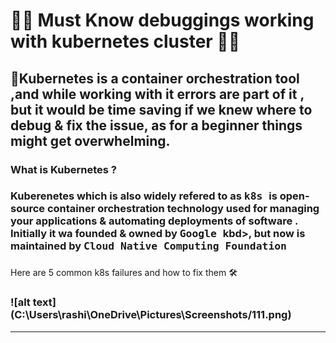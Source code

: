 <h1>🧩🧩 Must Know debuggings working with kubernetes cluster 🧩🧩</h1>
<h2>  🌼Kubernetes is a container orchestration tool ,and while working with it errors are part of it , but it would be time saving if we knew where to debug & fix the issue, as for a beginner things might get overwhelming. </h2> 
<h3> <STRONG> What is Kubernetes ?</STRONG></h3>
<h3> Kuberenetes which is also widely refered to as  <kbd> k8s </kbd>  is open-source container orchestration  technology used for managing your applications & automating deployments of software . Initially it wa founded & owned by <kbd> Google </kbd>kbd>, but now is maintained by  <kbd> Cloud Native Computing Foundation </kbd></h3>
<H3><summary></H3>Here are 5 common k8s failures and how to fix them 🛠️ </summary> <h3> </summary>
![alt text](C:\Users\rashi\OneDrive\Pictures\Screenshots/111.png)



________________________________________________________________________________________________________________________________________________________________________________________________________________
